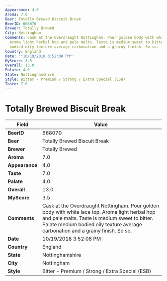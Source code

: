 ```yaml
---
Appearance: 4.0
Aroma: 7.0
Beer: Totally Brewed Biscuit Break
BeerID: 668070
Brewer: Totally Brewed
City: Nottingham
Comments: Cask at the Overdraught Nottingham. Pour golden body with white lace top.
  Aroma light herbal hop and pale malts. Taste is medium sweet to bitter. Palate medium
  bodied oily texture average carbonation and a grainy finish. So so.
Country: England
Date: '"10/19/2018 3:52:08 PM"'
MyScore: 3.5
Overall: 13.0
Palate: 4.0
State: Nottinghamshire
Style: Bitter - Premium / Strong / Extra Special (ESB)
Taste: 7.0
---
```


# Totally Brewed Biscuit Break

| Field         | Value |
|---------------|-------|
| **BeerID** | 668070 |
| **Beer** | Totally Brewed Biscuit Break |
| **Brewer** | Totally Brewed |
| **Aroma** | 7.0 |
| **Appearance** | 4.0 |
| **Taste** | 7.0 |
| **Palate** | 4.0 |
| **Overall** | 13.0 |
| **MyScore** | 3.5 |
| **Comments** | Cask at the Overdraught Nottingham. Pour golden body with white lace top. Aroma light herbal hop and pale malts. Taste is medium sweet to bitter. Palate medium bodied oily texture average carbonation and a grainy finish. So so. |
| **Date** | 10/19/2018 3:52:08 PM |
| **Country** | England |
| **State** | Nottinghamshire |
| **City** | Nottingham |
| **Style** | Bitter - Premium / Strong / Extra Special (ESB) |
